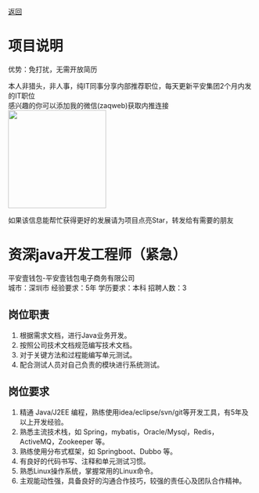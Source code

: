 [返回](../)

# 项目说明

优势：免打扰，无需开放简历

本人非猎头，非人事，纯IT同事分享内部推荐职位，每天更新平安集团2个月内发的IT职位  
感兴趣的你可以添加我的微信(zaqweb)获取内推连接  
<img src="https://github.com/zaqweb/PA-IT-JOBS/blob/master/WechatICode.jpeg"  height="200" width="200">

如果该信息能帮忙获得更好的发展请为项目点亮Star，转发给有需要的朋友

# 资深java开发工程师（紧急）
平安壹钱包-平安壹钱包电子商务有限公司  
城市：深圳市 经验要求：5年 学历要求：本科  招聘人数：3

## 岗位职责
1. 根据需求文档，进行Java业务开发。
2. 按照公司技术文档规范编写技术文档。
3. 对于关键方法和过程能编写单元测试。
4. 配合测试人员对自己负责的模块进行系统测试。

## 岗位要求
1. 精通 Java/J2EE 编程，熟练使用idea/eclipse/svn/git等开发工具，有5年及以上开发经验。
2. 熟悉主流技术栈，如 Spring，mybatis，Oracle/Mysql，Redis，ActiveMQ，Zookeeper 等。
3. 熟练使用分布式框架，如 Springboot、Dubbo 等。
4. 有良好的代码书写、注释和单元测试习惯。
5. 熟悉Linux操作系统，掌握常用的Linux命令。
6. 主观能动性强，具备良好的沟通合作技巧，较强的责任心及团队合作精神。




